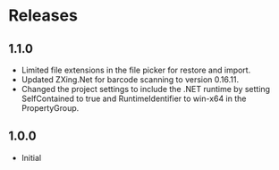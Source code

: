 # Releases

## 1.1.0

- Limited file extensions in the file picker for restore and import.
- Updated ZXing.Net for barcode scanning to version 0.16.11.
- Changed the project settings to include the .NET runtime by setting SelfContained to true and RuntimeIdentifier to win-x64 in the PropertyGroup.

## 1.0.0

- Initial
